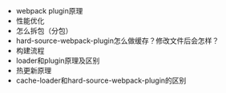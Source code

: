- webpack plugin原理
- 性能优化
- 怎么拆包（分包）
- hard-source-webpack-plugin怎么做缓存？修改文件后会怎样？
- 构建流程
- loader和plugin原理及区别
- 热更新原理
- cache-loader和hard-source-webpack-plugin的区别